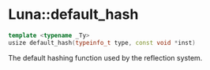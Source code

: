 # Luna::default_hash

```c++
template <typename _Ty>
usize default_hash(typeinfo_t type, const void *inst)
```

The default hashing function used by the reflection system. 

